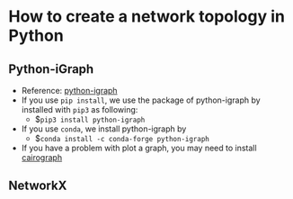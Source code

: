 # How to create a network topology in Python
## Python-iGraph
- Reference: [python-igraph](https://igraph.org/python/)
- If you use `pip install`, we use the package of python-igraph by installed with `pip3` as following: </br>
  - $`pip3 install python-igraph`
- If you use `conda`, we install python-igraph by </br>
  - $`conda install -c conda-forge python-igraph`
- If you have a problem with plot a graph, you may need to install [cairograph](https://www.cairographics.org/download/)
  
## NetworkX